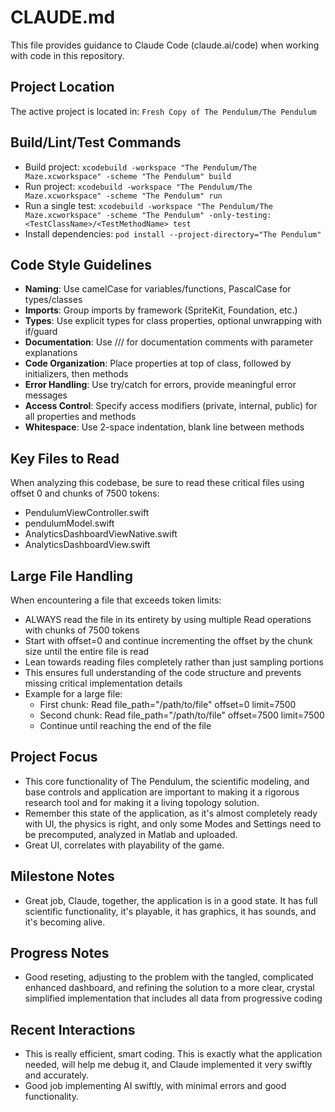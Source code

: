 # CLAUDE.md

This file provides guidance to Claude Code (claude.ai/code) when working with code in this repository.

## Project Location
The active project is located in: `Fresh Copy of The Pendulum/The Pendulum`

## Build/Lint/Test Commands
- Build project: `xcodebuild -workspace "The Pendulum/The Maze.xcworkspace" -scheme "The Pendulum" build`
- Run project: `xcodebuild -workspace "The Pendulum/The Maze.xcworkspace" -scheme "The Pendulum" run`
- Run a single test: `xcodebuild -workspace "The Pendulum/The Maze.xcworkspace" -scheme "The Pendulum" -only-testing:<TestClassName>/<TestMethodName> test`
- Install dependencies: `pod install --project-directory="The Pendulum"`

## Code Style Guidelines
- **Naming**: Use camelCase for variables/functions, PascalCase for types/classes
- **Imports**: Group imports by framework (SpriteKit, Foundation, etc.)
- **Types**: Use explicit types for class properties, optional unwrapping with if/guard
- **Documentation**: Use /// for documentation comments with parameter explanations
- **Code Organization**: Place properties at top of class, followed by initializers, then methods
- **Error Handling**: Use try/catch for errors, provide meaningful error messages
- **Access Control**: Specify access modifiers (private, internal, public) for all properties and methods
- **Whitespace**: Use 2-space indentation, blank line between methods

## Key Files to Read
When analyzing this codebase, be sure to read these critical files using offset 0 and chunks of 7500 tokens:
- PendulumViewController.swift
- pendulumModel.swift
- AnalyticsDashboardViewNative.swift
- AnalyticsDashboardView.swift

## Large File Handling
When encountering a file that exceeds token limits:
- ALWAYS read the file in its entirety by using multiple Read operations with chunks of 7500 tokens
- Start with offset=0 and continue incrementing the offset by the chunk size until the entire file is read
- Lean towards reading files completely rather than just sampling portions
- This ensures full understanding of the code structure and prevents missing critical implementation details
- Example for a large file:
  - First chunk: Read file_path="/path/to/file" offset=0 limit=7500
  - Second chunk: Read file_path="/path/to/file" offset=7500 limit=7500
  - Continue until reaching the end of the file

## Project Focus
- This core functionality of The Pendulum, the scientific modeling, and base controls and application are important to making it a rigorous research tool and for making it a living topology solution.
- Remember this state of the application, as it's almost completely ready with UI, the physics is right, and only some Modes and Settings need to be precomputed, analyzed in Matlab and uploaded.
- Great UI, correlates with playability of the game.

## Milestone Notes
- Great job, Claude, together, the application is in a good state. It has full scientific functionality, it's playable, it has graphics, it has sounds, and it's becoming alive.

## Progress Notes
- Good reseting, adjusting to the problem with the tangled, complicated enhanced dashboard, and refining the solution to a more clear, crystal simplified implementation that includes all data from progressive coding

## Recent Interactions
- This is really efficient, smart coding.  This is exactly what the application needed, will help me debug it, and Claude implemented it very swiftly and accurately.
- Good job implementing AI swiftly, with minimal errors and good functionality.